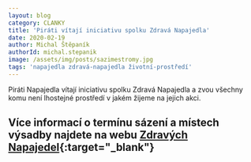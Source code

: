 ```yaml
---
layout: blog
category: CLANKY
title: 'Piráti vítají iniciativu spolku Zdravá Napajedla'
date: 2020-02-19
author: Michal Štěpaník
authorId: michal.stepanik
image: /assets/img/posts/sazimestromy.jpg
tags: 'napajedla zdravá-napajedla životní-prostředí'
---
```

Piráti Napajedla vítají iniciativu spolku Zdravá Napajedla a zvou všechny komu není lhostejné prostředí v jakém žijeme na jejich akci.


Více informací o termínu sázení a místech výsadby najdete na webu [Zdravých Napajedel](https://www.https://www.zdravanapajedla.cz/sazime-budoucnost-stromy-pro-napajedla/){:target="_blank"}
---
